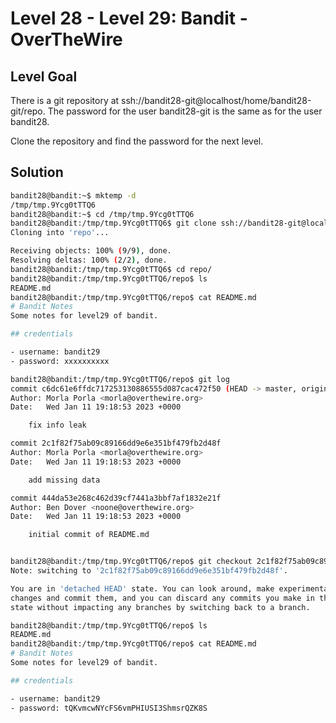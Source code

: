 # Level 28 - Level 29: Bandit - OverTheWire

## Level Goal

There is a git repository at ssh://bandit28-git@localhost/home/bandit28-git/repo. The password for the user bandit28-git is the same as for the user bandit28.

Clone the repository and find the password for the next level.

## Solution



```bash
bandit28@bandit:~$ mktemp -d
/tmp/tmp.9Ycg0tTTQ6
bandit28@bandit:~$ cd /tmp/tmp.9Ycg0tTTQ6
bandit28@bandit:/tmp/tmp.9Ycg0tTTQ6$ git clone ssh://bandit28-git@localhost:2220/home/bandit28-git/repo
Cloning into 'repo'...

Receiving objects: 100% (9/9), done.
Resolving deltas: 100% (2/2), done.
bandit28@bandit:/tmp/tmp.9Ycg0tTTQ6$ cd repo/
bandit28@bandit:/tmp/tmp.9Ycg0tTTQ6/repo$ ls
README.md
bandit28@bandit:/tmp/tmp.9Ycg0tTTQ6/repo$ cat README.md 
# Bandit Notes
Some notes for level29 of bandit.

## credentials

- username: bandit29
- password: xxxxxxxxxx

bandit28@bandit:/tmp/tmp.9Ycg0tTTQ6/repo$ git log
commit c6dc61e6ffdc717253130886555d087cac472f50 (HEAD -> master, origin/master, origin/HEAD)
Author: Morla Porla <morla@overthewire.org>
Date:   Wed Jan 11 19:18:53 2023 +0000

    fix info leak

commit 2c1f82f75ab09c89166dd9e6e351bf479fb2d48f
Author: Morla Porla <morla@overthewire.org>
Date:   Wed Jan 11 19:18:53 2023 +0000

    add missing data

commit 444da53e268c462d39cf7441a3bbf7af1832e21f
Author: Ben Dover <noone@overthewire.org>
Date:   Wed Jan 11 19:18:53 2023 +0000

    initial commit of README.md


bandit28@bandit:/tmp/tmp.9Ycg0tTTQ6/repo$ git checkout 2c1f82f75ab09c89166dd9e6e351bf479fb2d48f
Note: switching to '2c1f82f75ab09c89166dd9e6e351bf479fb2d48f'.

You are in 'detached HEAD' state. You can look around, make experimental
changes and commit them, and you can discard any commits you make in this
state without impacting any branches by switching back to a branch.

bandit28@bandit:/tmp/tmp.9Ycg0tTTQ6/repo$ ls
README.md
bandit28@bandit:/tmp/tmp.9Ycg0tTTQ6/repo$ cat README.md 
# Bandit Notes
Some notes for level29 of bandit.

## credentials

- username: bandit29
- password: tQKvmcwNYcFS6vmPHIUSI3ShmsrQZK8S

```